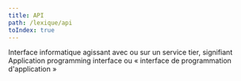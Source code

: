 ```yaml
---
title: API
path: /lexique/api
toIndex: true
---
```


Interface informatique agissant avec ou sur un service tier, signifiant Application programming interface ou « interface de programmation d'application »
